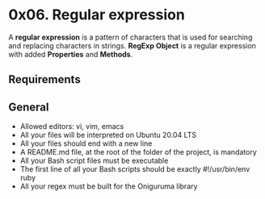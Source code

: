 # 0x06. Regular expression
A **regular expression** is a pattern of characters that is used for searching and replacing characters in strings.
**RegExp Object** is a regular expression with added **Properties** and **Methods**.

## Requirements
## General
* Allowed editors: vi, vim, emacs
* All your files will be interpreted on Ubuntu 20.04 LTS
* All your files should end with a new line
* A README.md file, at the root of the folder of the project, is mandatory
* All your Bash script files must be executable
* The first line of all your Bash scripts should be exactly #!/usr/bin/env ruby
* All your regex must be built for the Oniguruma library
